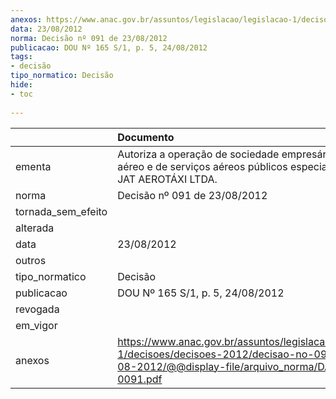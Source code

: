 ```yaml
---
anexos: https://www.anac.gov.br/assuntos/legislacao/legislacao-1/decisoes/decisoes-2012/decisao-no-091-de-23-08-2012/@@display-file/arquivo_norma/DA2012-0091.pdf
data: 23/08/2012
norma: Decisão nº 091 de 23/08/2012
publicacao: DOU Nº 165 S/1, p. 5, 24/08/2012
tags:
- decisão
tipo_normatico: Decisão
hide: 
- toc 
 
---
```


|                    | Documento                                                                                                                                                 |
|:-------------------|:----------------------------------------------------------------------------------------------------------------------------------------------------------|
| ementa             | Autoriza a operação de sociedade empresária de táxi aéreo e de serviços aéreos públicos especializados - JAT AEROTÁXI LTDA.                               |
| norma              | Decisão nº 091 de 23/08/2012                                                                                                                              |
| tornada_sem_efeito |                                                                                                                                                           |
| alterada           |                                                                                                                                                           |
| data               | 23/08/2012                                                                                                                                                |
| outros             |                                                                                                                                                           |
| tipo_normatico     | Decisão                                                                                                                                                   |
| publicacao         | DOU Nº 165 S/1, p. 5, 24/08/2012                                                                                                                          |
| revogada           |                                                                                                                                                           |
| em_vigor           |                                                                                                                                                           |
| anexos             | https://www.anac.gov.br/assuntos/legislacao/legislacao-1/decisoes/decisoes-2012/decisao-no-091-de-23-08-2012/@@display-file/arquivo_norma/DA2012-0091.pdf |